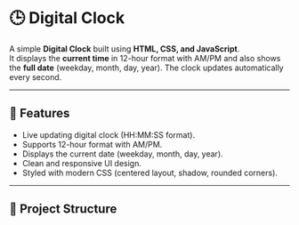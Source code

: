 # 🕒 Digital Clock

A simple **Digital Clock** built using **HTML, CSS, and JavaScript**.  
It displays the **current time** in 12-hour format with AM/PM and also shows the **full date** (weekday, month, day, year). The clock updates automatically every second.

---

## 🚀 Features
- Live updating digital clock (HH:MM:SS format).
- Supports 12-hour format with AM/PM.
- Displays the current date (weekday, month, day, year).
- Clean and responsive UI design.
- Styled with modern CSS (centered layout, shadow, rounded corners).

---

## 📂 Project Structure
